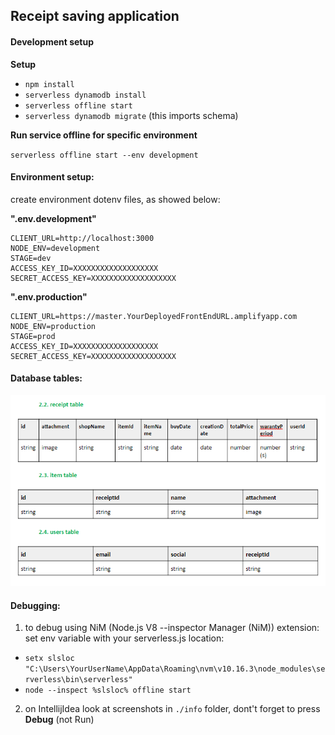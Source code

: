 ## Receipt saving application

#### Development setup
**Setup**
* `npm install`
* `serverless dynamodb install`
* `serverless offline start`
* `serverless dynamodb migrate` (this imports schema)

**Run service offline for specific environment**

`serverless offline start --env development`

#### Environment setup: 
create environment dotenv files, as showed below:

 **".env.development"**
```
CLIENT_URL=http://localhost:3000
NODE_ENV=development
STAGE=dev
ACCESS_KEY_ID=XXXXXXXXXXXXXXXXXXX
SECRET_ACCESS_KEY=XXXXXXXXXXXXXXXXXXX
```
**".env.production"**
```
CLIENT_URL=https://master.YourDeployedFrontEndURL.amplifyapp.com
NODE_ENV=production
STAGE=prod
ACCESS_KEY_ID=XXXXXXXXXXXXXXXXXXX
SECRET_ACCESS_KEY=XXXXXXXXXXXXXXXXXXX
```
#### Database tables: 
![](./info/db-tables.png)

#### Debugging:
1) to debug using NiM (Node.js V8 --inspector Manager (NiM)) extension:
set env variable with your serverless.js location:
* `setx slsloc "C:\Users\YourUserName\AppData\Roaming\nvm\v10.16.3\node_modules\serverless\bin\serverless"`
* `node --inspect %slsloc% offline start`
2) on IntellijIdea look at screenshots in `./info` folder, dont't forget to press **Debug** (not Run)
